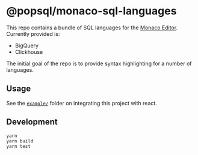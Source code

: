 # @popsql/monaco-sql-languages

This repo contains a bundle of SQL languages for the
[Monaco Editor](https://microsoft.github.io/monaco-editor/). Currently provided is:

* BigQuery
* Clickhouse

The initial goal of the repo is to provide syntax highlighting for a number of languages.

## Usage

See the [`example/`](example/README.md) folder on integrating this project with react.

## Development

```
yarn
yarn build
yarn test
```

